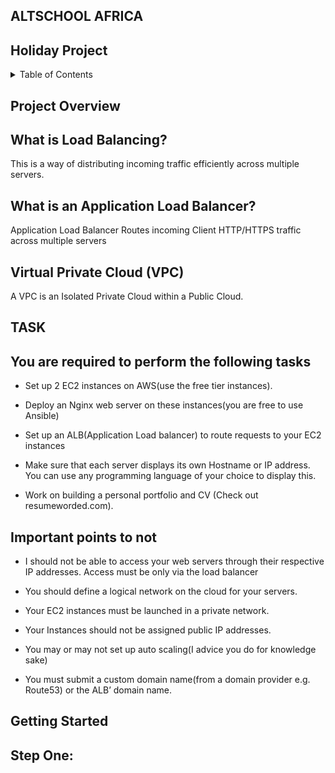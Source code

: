 ## **ALTSCHOOL AFRICA**

## **Holiday Project**

<!-- TABLE OF CONTENTS -->
<details>
  <summary>Table of Contents</summary>
  <ol>
    <li>
      <a href="#about-the-project">Project Overview</a>
      <ul>
        <li><a href="#prerequisites">Application Load Balancer overview</a></li>
        <li><a href="#built-with">AWS ALB Basics</a></li>
        <li><a href="#built-with">VPC</a></li>
      </ul>
    </li>
    <li>
      <a href="#getting-started">Getting Started</a>
      <ul>
        <li><a href="#steps">Creating VPC</a></li>
        <li><a href="#steps">Create a Private EC2 Instance</a></li>
        <li><a href="#steps"> Create a Bastion Host</a></li>
        <li><a href="#steps">Installation and Configuration of Nginx Server on Private EC2 Instances</a></li>
        <li><a href="#steps">Creating Target Group</a></li>
        <li><a href="#steps">Creating Application Load Balancer</a></li>
        <li><a href="#steps">Creating Application Load Balancer</a></li>
      </ul>
    </li>
    <li><a href="#contact">Contacts</a></li>
    <li><a href="#acknowledgments">Acknowledgments</a></li>
  </ol>
</details>

## **Project Overview**

## What is Load Balancing?

This is a way of distributing incoming traffic efficiently across multiple servers.

## What is an Application Load Balancer?

Application Load Balancer Routes incoming Client HTTP/HTTPS traffic across multiple servers

## Virtual Private Cloud (VPC)

A VPC is an Isolated Private Cloud within a Public Cloud.

## TASK

## You are required to perform the following tasks

- Set up 2 EC2 instances on AWS(use the free tier instances).

- Deploy an Nginx web server on these instances(you are free to use Ansible)

- Set up an ALB(Application Load balancer) to route requests to your EC2 instances

- Make sure that each server displays its own Hostname or IP address. You can use any programming language of your choice to display this.

- Work on building a personal portfolio and CV (Check out resumeworded.com).

## Important points to not

- I should not be able to access your web servers through their respective IP addresses. Access must be only via the load balancer

- You should define a logical network on the cloud for your servers.

- Your EC2 instances must be launched in a private network.

- Your Instances should not be assigned public IP addresses.

- You may or may not set up auto scaling(I advice you do for knowledge sake)

- You must submit a custom domain name(from a domain provider e.g. Route53) or the ALB’ domain name.

## **Getting Started**

## **Step One:**
